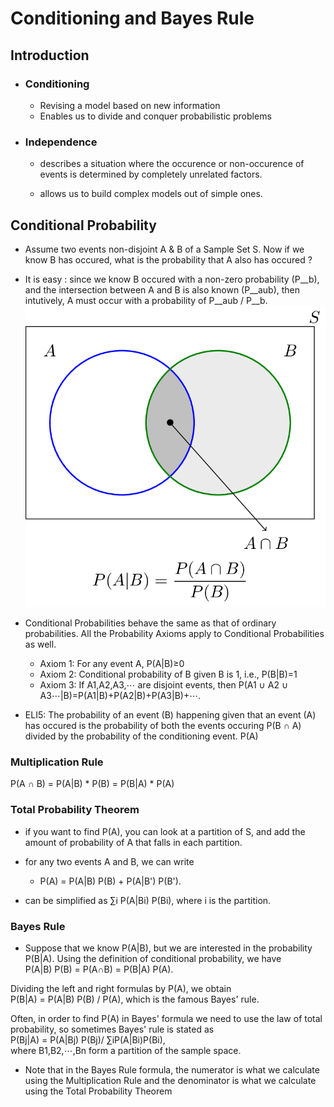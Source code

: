 # Conditioning and Bayes Rule

## Introduction
- ### Conditioning
    - Revising a model based on new information
    - Enables us to divide and conquer probabilistic problems

- ### Independence
    - describes a situation where the occurence or non-occurence of events is determined by completely unrelated factors.

    - allows us to build complex models out of simple ones.

## Conditional Probability

- Assume two events non-disjoint A & B of a Sample Set S. Now if we know B has occured, what is the probability that A also has occured ?

- It is easy : since we know B occured with a non-zero probability (P__b), and the intersection between A and B is also known (P__aub), then intutively, A must occur with a probability of P__aub / P__b.
![Conditional Probability](images/conditional_prob.png) 

- Conditional Probabilities behave the same as that of ordinary probabilities. All the Probability Axioms apply to Conditional Probabilities as well.
    - Axiom 1: For any event A, P(A|B)≥0
    - Axiom 2: Conditional probability of B
given B is 1, i.e., P(B|B)=1
    - Axiom 3: If A1,A2,A3,⋯
are disjoint events, then P(A1 ∪ A2 ∪ A3⋯|B)=P(A1|B)+P(A2|B)+P(A3|B)+⋯.

- ELI5: The probability of an event (B) happening given that an event (A) has occured is the probability of both the events occuring P(B ∩ A) divided by the probability of the conditioning event. P(A)

### Multiplication Rule
P(A ∩ B) = P(A|B) * P(B)
         = P(B|A) * P(A)

### Total Probability Theorem
-  if you want to find P(A), you can look at a partition of S, and add the amount of probability of A that falls in each partition.

- for any two events A and B, we can write 
    - P(A) = P(A|B) P(B) + P(A|B') P(B').

- can be simplified as  ∑i P(A|Bi) P(Bi), where i is the partition.

### Bayes Rule
- Suppose that we know P(A|B), but we are interested in the probability P(B|A). Using the definition of conditional probability, we have<br/>
P(A|B) P(B) = P(A∩B) = P(B|A) P(A).

Dividing the left and right formulas by P(A), we obtain <br/>
P(B|A) = P(A|B) P(B) / P(A),
which is the famous Bayes' rule. 

Often, in order to find P(A) in Bayes' formula we need to use the law of total probability, so sometimes Bayes' rule is stated as<br/>
P(Bj|A) = P(A|Bj) P(Bj)/ ∑iP(A|Bi)P(Bi),<br/>
where B1,B2,⋯,Bn form a partition of the sample space.

- Note that in the Bayes Rule formula, the numerator is what we calculate using the Multiplication Rule and the denominator is what we calculate using the Total Probability Theorem